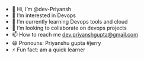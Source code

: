- 👋 Hi, I’m @dev-Priyansh
- 👀 I’m interested in Devops
- 🌱 I’m currently learning Devops tools and cloud
- 💞️ I’m looking to collaborate on devops projects
- 📫 How to reach me dev.priyanshgupta@gmail.com
- 😄 Pronouns: Priyanshu gupta #jerry
- ⚡ Fun fact: am a quick learner

<!---
dev-Priyansh/dev-Priyansh is a ✨ special ✨ repository because its `README.md` (this file) appears on your GitHub profile.
You can click the Preview link to take a look at your changes.
--->
